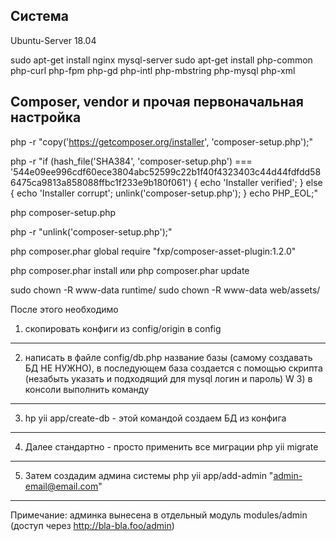 Система
-------------------
Ubuntu-Server 18.04

sudo apt-get install nginx mysql-server sudo apt-get install php-common php-curl php-fpm php-gd php-intl php-mbstring php-mysql php-xml


Composer, vendor и прочая первоначальная настройка
-------------------
 php -r "copy('https://getcomposer.org/installer', 'composer-setup.php');"
 
 php -r "if (hash_file('SHA384', 'composer-setup.php') === '544e09ee996cdf60ece3804abc52599c22b1f40f4323403c44d44fdfdd586475ca9813a858088ffbc1f233e9b180f061') { echo 'Installer verified'; } else { echo 'Installer corrupt'; unlink('composer-setup.php'); } echo PHP_EOL;"
 
 php composer-setup.php
 
 php -r "unlink('composer-setup.php');"
 
 php composer.phar global require "fxp/composer-asset-plugin:1.2.0"
 
 php composer.phar install или php composer.phar update
 
 sudo chown -R www-data runtime/ sudo chown -R www-data web/assets/
 
 После этого необходимо
 
 1) скопировать конфиги из config/origin в config
 -----
 2) написать в файле config/db.php название базы (самому создавать БД НЕ НУЖНО), в последующем база создается с помощью скрипта (незабыть указать и подходящий для mysql логин и пароль) W 3) в консоли выполнить команду
 -----
 3) hp yii app/create-db - этой командой создаем БД из конфига 
 -----
 4) Далее стандартно - просто применить все миграции php yii migrate
 ------
 
 5) Затем создадим админа системы php yii app/add-admin "admin-email@email.com"
  ------
 Примечание: админка вынесена в отдельный модуль modules/admin (доступ через http://bla-bla.foo/admin)